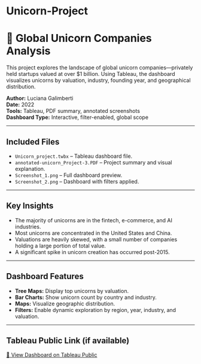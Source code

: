 # Unicorn-Project

# 🦄 Global Unicorn Companies Analysis

This project explores the landscape of global unicorn companies—privately held startups valued at over $1 billion. Using Tableau, the dashboard visualizes unicorns by valuation, industry, founding year, and geographical distribution.

**Author:** Luciana Galimberti  
**Date:** 2022  
**Tools:** Tableau, PDF summary, annotated screenshots  
**Dashboard Type:** Interactive, filter-enabled, global scope

---

## Included Files

- `Unicorn_project.twbx` – Tableau dashboard file.
- `annotated-unicorn_Project-3.PDF` – Project summary and visual explanation.
- `Screenshot_1.png` – Full dashboard preview.
- `Screenshot_2.png` – Dashboard with filters applied.

---

## Key Insights

- The majority of unicorns are in the fintech, e-commerce, and AI industries.
- Most unicorns are concentrated in the United States and China.
- Valuations are heavily skewed, with a small number of companies holding a large portion of total value.
- A significant spike in unicorn creation has occurred post-2015.

---

## Dashboard Features

- **Tree Maps:** Display top unicorns by valuation.
- **Bar Charts:** Show unicorn count by country and industry.
- **Maps:** Visualize geographic distribution.
- **Filters:** Enable dynamic exploration by region, year, industry, and valuation.

---

## Tableau Public Link (if available)

[🔗 View Dashboard on Tableau Public]([https://public.tableau.com/](https://public.tableau.com/app/profile/luciana5220/viz/Unicorn_project/UnicornCompanyDashboard))

